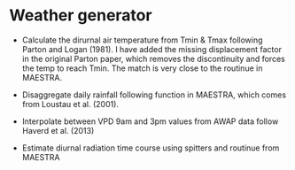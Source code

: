 # Weather generator

- Calculate the dirurnal air temperature from Tmin & Tmax following Parton and Logan (1981). I have added the missing displacement factor in the original Parton paper, which removes the discontinuity and forces the temp to reach Tmin.
The match is very close to the routinue in MAESTRA.

- Disaggregate daily rainfall following function in MAESTRA, which comes from
 Loustau et al. (2001).

- Interpolate between VPD 9am and 3pm values from AWAP data follow Haverd et al. (2013)

- Estimate diurnal radiation time course using spitters and routinue from
  MAESTRA
